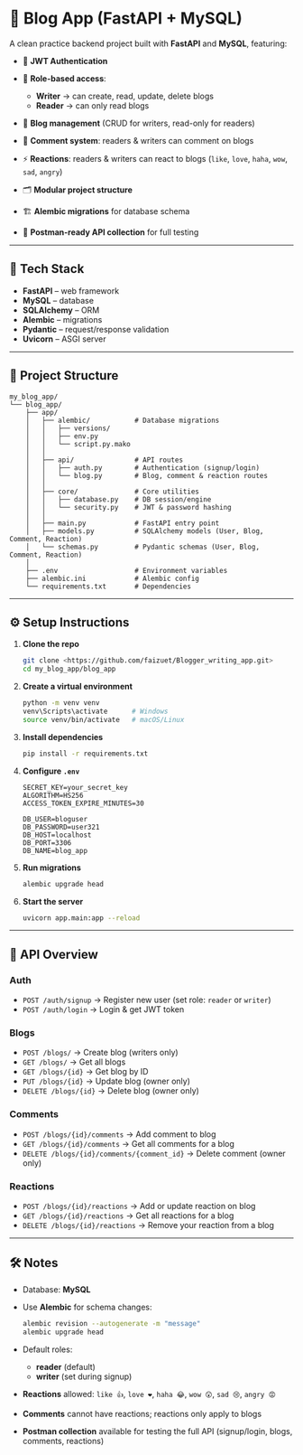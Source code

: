 # 📝 Blog App (FastAPI + MySQL)

A clean practice backend project built with **FastAPI** and **MySQL**, featuring:

* 🔐 **JWT Authentication**
* 👥 **Role-based access**:

  * **Writer** → can create, read, update, delete blogs
  * **Reader** → can only read blogs
* 📰 **Blog management** (CRUD for writers, read-only for readers)
* 💬 **Comment system**: readers & writers can comment on blogs
* ⚡ **Reactions**: readers & writers can react to blogs (`like`, `love`, `haha`, `wow`, `sad`, `angry`)
* 🗂️ **Modular project structure**
* 🏗️ **Alembic migrations** for database schema
* 🧪 **Postman-ready API collection** for full testing

---

## 🚀 Tech Stack

* **FastAPI** – web framework
* **MySQL** – database
* **SQLAlchemy** – ORM
* **Alembic** – migrations
* **Pydantic** – request/response validation
* **Uvicorn** – ASGI server

---

## 📂 Project Structure

```
my_blog_app/
└── blog_app/
    ├── app/
    │   ├── alembic/           # Database migrations
    │   │   ├── versions/      
    │   │   ├── env.py
    │   │   └── script.py.mako
    │   │
    │   ├── api/               # API routes
    │   │   ├── auth.py        # Authentication (signup/login)
    │   │   └── blog.py        # Blog, comment & reaction routes
    │   │
    │   ├── core/              # Core utilities
    │   │   ├── database.py    # DB session/engine
    │   │   └── security.py    # JWT & password hashing
    │   │
    │   ├── main.py            # FastAPI entry point
    │   ├── models.py          # SQLAlchemy models (User, Blog, Comment, Reaction)
    │   └── schemas.py         # Pydantic schemas (User, Blog, Comment, Reaction)
    │
    ├── .env                   # Environment variables
    ├── alembic.ini            # Alembic config
    └── requirements.txt       # Dependencies
```

---

## ⚙️ Setup Instructions

1. **Clone the repo**

   ```bash
   git clone <https://github.com/faizuet/Blogger_writing_app.git>
   cd my_blog_app/blog_app
   ```

2. **Create a virtual environment**

   ```bash
   python -m venv venv
   venv\Scripts\activate      # Windows
   source venv/bin/activate   # macOS/Linux
   ```

3. **Install dependencies**

   ```bash
   pip install -r requirements.txt
   ```

4. **Configure `.env`**

   ```env
   SECRET_KEY=your_secret_key
   ALGORITHM=HS256
   ACCESS_TOKEN_EXPIRE_MINUTES=30

   DB_USER=bloguser
   DB_PASSWORD=user321
   DB_HOST=localhost
   DB_PORT=3306
   DB_NAME=blog_app
   ```

5. **Run migrations**

   ```bash
   alembic upgrade head
   ```

6. **Start the server**

   ```bash
   uvicorn app.main:app --reload
   ```

---

## 🔑 API Overview

### Auth

* `POST /auth/signup` → Register new user (set role: `reader` or `writer`)
* `POST /auth/login` → Login & get JWT token

### Blogs

* `POST /blogs/` → Create blog (writers only)
* `GET /blogs/` → Get all blogs
* `GET /blogs/{id}` → Get blog by ID
* `PUT /blogs/{id}` → Update blog (owner only)
* `DELETE /blogs/{id}` → Delete blog (owner only)

### Comments

* `POST /blogs/{id}/comments` → Add comment to blog
* `GET /blogs/{id}/comments` → Get all comments for a blog
* `DELETE /blogs/{id}/comments/{comment_id}` → Delete comment (owner only)

### Reactions

* `POST /blogs/{id}/reactions` → Add or update reaction on blog
* `GET /blogs/{id}/reactions` → Get all reactions for a blog
* `DELETE /blogs/{id}/reactions` → Remove your reaction from a blog

---

## 🛠️ Notes

* Database: **MySQL**

* Use **Alembic** for schema changes:

  ```bash
  alembic revision --autogenerate -m "message"
  alembic upgrade head
  ```

* Default roles:

  * **reader** (default)
  * **writer** (set during signup)

* **Reactions** allowed: `like 👍`, `love ❤️`, `haha 😂`, `wow 😲`, `sad 😢`, `angry 😡`

* **Comments** cannot have reactions; reactions only apply to blogs

* **Postman collection** available for testing the full API (signup/login, blogs, comments, reactions)

